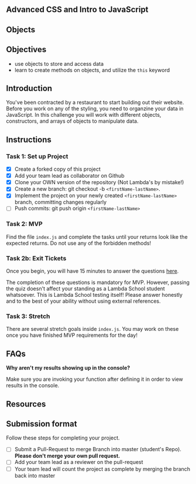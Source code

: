 ## Advanced CSS and Intro to JavaScript

## Objects

## Objectives

- use objects to store and access data
- learn to create methods on objects, and utilize the `this` keyword

## Introduction

You've been contracted by a restaurant to start building out their website. Before you work on any of the styling, you need to organzine your data in JavaScript. In this challenge you will work with different objects, constructors, and arrays of objects to manipulate data. 

## Instructions

### Task 1: Set up Project

- [X] Create a forked copy of this project
- [X] Add your team lead as collaborator on Github
- [X] Clone your OWN version of the repository (Not Lambda's by mistake!)
- [X] Create a new branch: git checkout -b `<firstName-lastName>`.
- [X] Implement the project on your newly created `<firstName-lastName>` branch, committing changes regularly
- [ ] Push commits: git push origin `<firstName-lastName>`

### Task 2: MVP

Find the file `index.js` and complete the tasks until your returns look like the expected returns. Do not use any of the forbidden methods!

### Task 2b: Exit Tickets

Once you begin, you will have 15 minutes to answer the questions [here](https://app.codesignal.com/public-test/8fQpHe8YNqWDDdcw9/PS9Tnd4MRQre5h).

The completion of these questions is mandatory for MVP. However, passing the quiz doesn't affect your standing as a Lambda School student whatsoever. This is Lambda School testing itself! Please answer honestly and to the best of your ability without using external references.

### Task 3: Stretch

There are several stretch goals inside `index.js`. You may work on these once you have finished MVP requirements for the day!

## FAQs

**Why aren't my results showing up in the console?**

Make sure you are invoking your function after defining it in order to view results in the console.

## Resources



## Submission format

Follow these steps for completing your project.

- [ ] Submit a Pull-Request to merge <firstName-lastName> Branch into master (student's  Repo). **Please don't merge your own pull request.**
- [ ] Add your team lead as a reviewer on the pull-request
- [ ] Your team lead will count the project as complete by merging the branch back into master
